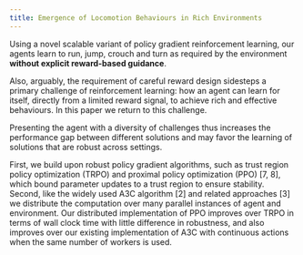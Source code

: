 ```yaml
---
title: Emergence of Locomotion Behaviours in Rich Environments
---
```


Using a novel scalable variant of policy gradient reinforcement learning, our agents learn to run, jump, crouch and turn as required by the environment **without explicit reward-based guidance**.

Also, arguably, the requirement of careful reward design sidesteps a primary challenge of reinforcement learning: how an agent can learn for itself, directly from a limited reward signal, to achieve rich and effective behaviours. In this paper we return to this challenge.

Presenting the agent with a diversity of challenges thus increases the performance gap between different solutions and may favor the learning of solutions that are robust across settings.

First, we build upon robust policy gradient algorithms, such as trust region policy optimization (TRPO) and proximal policy optimization (PPO) [7, 8], which bound parameter updates to a trust region to ensure stability. Second, like the widely used A3C algorithm [2] and related approaches [3] we distribute the computation over many parallel instances of agent and environment. Our distributed implementation of PPO improves over TRPO in terms of wall clock time with little difference in robustness, and also improves over our existing implementation of A3C with continuous actions when the same number of workers is used.